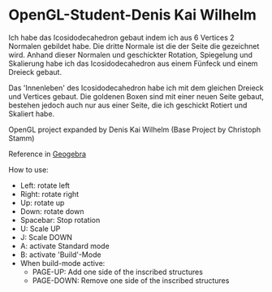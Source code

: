 # OpenGL-Student-Denis Kai Wilhelm

Ich habe das Icosidodecahedron gebaut indem ich aus 6 Vertices 2 Normalen gebildet habe. Die dritte Normale ist die der Seite die gezeichnet wird.
Anhand dieser Normalen und geschickter Rotation, Spiegelung und Skalierung habe ich das Icosidodecahedron aus einem Fünfeck und einem Dreieck gebaut.

Das 'Innenleben' des Icosidodecahedron habe ich mit dem gleichen Dreieck und Vertices gebaut. Die goldenen Boxen sind mit einer neuen Seite gebaut,
bestehen jedoch auch nur aus einer Seite, die ich geschickt Rotiert und Skaliert habe.


OpenGL project expanded by Denis Kai Wilhelm
(Base Project by Christoph Stamm)

Reference in [Geogebra](https://www.geogebra.org/classic/y2k4gwwj)

How to use:

- Left: rotate left
- Right: rotate right
- Up: rotate up
- Down: rotate down
- Spacebar: Stop rotation
- U: Scale UP
- J: Scale DOWN
- A: activate Standard mode
- B: activate 'Build'-Mode
- When build-mode active:
  - PAGE-UP: Add one side of the inscribed structures
  - PAGE-DOWN: Remove one side of the inscribed structures